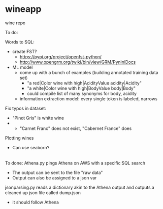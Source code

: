 # wineapp
wine repo

To do:

Words to SQL:
- create FST?
  - https://pypi.org/project/openfst-python/
  - http://www.opengrm.org/twiki/bin/view/GRM/PyniniDocs
- ML model
  - come up with a bunch of examples (building annotated training data set)
    - "a red|Color wine with high|AcidityValue acidity|Acidity"
    - "a white|Color wine with high|BodyValue body|Body"
    - could compile list of many synonyms for body, acidity
  - information extraction model: every single token is labeled, narrows

Fix typos in dataset:
- "Pinot Gris" is white wine
- * "Carnet Franc" does not exist, "Cabernet France" does

Plotting wines
- Can use seaborn?

######

To done:
Athena.py pings Athena on AWS with a specific SQL search
- The output can be sent to the file "raw data"
- Output can also be assigned to a json var

jsonparsing.py reads a dictionary akin to the Athena output and outputs a cleaned up json file called dump.json
- it should follow Athena
